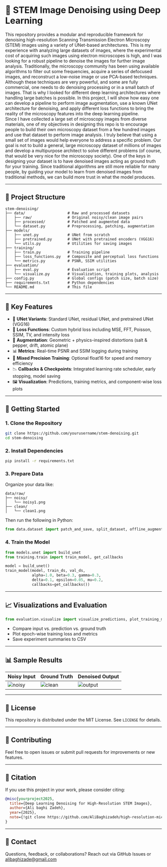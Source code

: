 # 🔬 STEM Image Denoising using Deep Learning

This repository provides a modular and reproducible framework for denoising high-resolution Scanning Transmission Electron Microscopy (STEM) images using a variety of UNet-based architectures.
This is my experience with analyzing large datasets of images, where the experimental cost of acquiring such images using electron microscopes is high, and I was looking for a robust pipeline to denoise the images for further image analysis.
Traditionally, the microscopy community has been using available algorithms to filter out some frequencies, acquire a series of defocused images, and reconstruct a low-noise image or use PCA-based techniques. Although these techniques are very powerful, and some are fully commercial, one needs to do denoising processing or in a small batch of images. That is why I looked for different deep learning architectures where handling large batches is possible. In this project, I will show how easy one can develop a pipeline to perform image augmentation, use a known UNet architecture for denoising, and apply different loss functions to bring the reality of the microscopy features into the deep learning pipeline.     
Since I have collected a large set of microscopy images from diverse materials, one of my objectives in designing this repo is to encourage people to build their own microscopy dataset from a few hundred images and use that dataset to perform image analysis. I truly believe that using a small set of images would help everyone to address a specific problem. Our goal is not to build a general, large microscopy dataset of millions of images and develop a multipurpose architect to solve different problems (of course, that would be very nice for the microscopy society). One of the keys in designing your dataset is to have denoised images acting as ground truth for your training. Since traditional algorithms are still more reliable for many people, by guiding your model to learn from denoised images from traditional methods, we can build more trust in what the model produces. 

---

## 📁 Project Structure

```
stem-denoising/
├── data/                   # Raw and processed datasets
│   ├── raw/                # Original noisy/clean image pairs
│   ├── processed/          # Patched and augmented data
│   └── dataset.py          # Preprocessing, patching, augmentation
├── models/
│   ├── unet.py             # UNet from scratch
│   ├── pretrained.py       # UNet with pretrained encoders (VGG16)
│   └── utils.py            # Utilities for saving images
├── training/
│   ├── train.py            # Training pipeline
│   ├── loss_functions.py   # Composite and perceptual loss functions
│   └── metrics.py          # PSNR, SSIM utilities
├── evaluation/
│   ├── eval.py             # Evaluation script
│   └── visualize.py        # Visualization, training plots, analysis
├── config.py               # Global configs (patch size, batch size)
├── requirements.txt        # Python dependencies
└── README.md               # This file
```

---

## 🧠 Key Features

- 🔧 **UNet Variants**: Standard UNet, residual UNet, and pretrained UNet (VGG16)
- 🧪 **Loss Functions**: Custom hybrid loss including MSE, FFT, Poisson, SSIM, TV, and intensity loss
- 🔁 **Augmentation**: Geometric + physics-inspired distortions (salt & pepper, drift, atomic plane)
- 📊 **Metrics**: Real-time PSNR and SSIM logging during training
- 🧼 **Mixed Precision Training**: Optional float16 for speed and memory efficiency
- 📉 **Callbacks & Checkpoints**: Integrated learning rate scheduler, early stopping, model saving
- 🖼️ **Visualization**: Predictions, training metrics, and component-wise loss plots

---

## 🚀 Getting Started

### 1. Clone the Repository

```bash
git clone https://github.com/yourusername/stem-denoising.git
cd stem-denoising
```

### 2. Install Dependencies

```bash
pip install -r requirements.txt
```

### 3. Prepare Data

Organize your data like:

```
data/raw/
├── noisy/
│   └── noisy1.png
├── clean/
│   └── clean1.png
```

Then run the following in Python:

```python
from data.dataset import patch_and_save, split_dataset, offline_augmentation
```

### 4. Train the Model

```python
from models.unet import build_unet
from training.train import train_model, get_callbacks

model = build_unet()
train_model(model, train_ds, val_ds,
            alpha=1.0, beta=0.3, gamma=0.3,
            delta=0.1, epsilon=0.05, mu=0.2,
            callbacks=get_callbacks())
```

---

## 📈 Visualizations and Evaluation

```python
from evaluation.visualize import visualize_predictions, plot_training_metrics
```

- Compare input vs. prediction vs. ground truth
- Plot epoch-wise training loss and metrics
- Save experiment summaries to CSV

---

## 📊 Sample Results

| Noisy Input | Ground Truth | Denoised Output |
|-------------|---------------|-----------------|
| ![noisy](samples/noisy.png) | ![clean](samples/clean.png) | ![output](samples/pred.png) |

---

## 📜 License

This repository is distributed under the MIT License. See `LICENSE` for details.

---

## 🤝 Contributing

Feel free to open issues or submit pull requests for improvements or new features.

---

## 🔬 Citation

If you use this project in your work, please consider citing:

```bibtex
@misc{yourproject2025,
  title={Deep Learning Denoising for High-Resolution STEM Images},
  author={Ali baghi Zadeh},
  year={2025},
  note={!git clone https://github.com/AliBaghizadeh/high-resolution-microscopy-denoising.git}
}
```

---

## 🙋 Contact

Questions, feedback, or collaborations? Reach out via GitHub Issues or [alibaghizade@gmail.com](mailto:alibaghizade@gmail.com)
